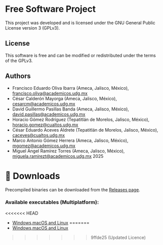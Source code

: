 # Free Software Project

This project was developed and is licensed under the GNU General Public License version 3 (GPLv3).

## License
This software is free and can be modified or redistributed under the terms of the GPLv3.

## Authors
 * Francisco Eduardo Oliva Ibarra (Ameca, Jalisco, México), francisco.oliva@academicos.udg.mx
 * César Calderón Mayorga (Ameca, Jalisco, México), cesarcm@academicos.udg.mx
 * David Guillermo Pasillas Banda (Ameca, Jalisco, México), david.pasillas@academicos.udg.mx
 * Horacio Gómez Rodríguez (Tepatitlán de Morelos, Jalisco, México), horacio.gomez@cualtos.udg.mx
 * César Eduardo Aceves Aldrete (Tepatitlán de Morelos, Jalisco, México), caceves@cualtos.udg.mx
 * Marco Antonio Gómez Herrera (Ameca, Jalisco, México), mgomez@academicos.udg.mx 
 * Miguel Ángel Ramírez Torres (Ameca, Jalisco, México), miguela.ramirezt@academicos.udg.mx
2025

# 🚀 Downloads
Precompiled binaries can be downloaded from the [Releases page](https://github.com/FranciscoOliva/SIMMADLL/tree/main/releases).

### Available executables (Multiplatform):
<<<<<<< HEAD
- [Windows,macOS and Linux](https://github.com/FranciscoOliva/SIMMADLL/tree/main/releases/v1.0.0/SIMMADLL.jar)
=======
- [Windows,macOS and Linux](https://github.com/FranciscoOliva/SIMMADLL/tree/main/releases/v1.0.0/SIMMADLL.jar)
>>>>>>> 9ffde25 (Updated Licence)
